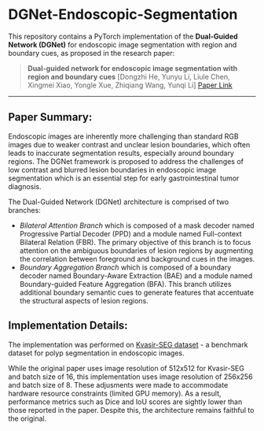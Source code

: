 # DGNet-Endoscopic-Segmentation

This repository contains a PyTorch implementation of the **Dual-Guided Network (DGNet)** for endoscopic image segmentation with region and boundary cues, as proposed in the research paper:

> **Dual-guided network for endoscopic image segmentation with region and boundary cues**
> [Dongzhi He, Yunyu Li, Liule Chen, Xingmei Xiao, Yongle Xue, Zhiqiang Wang, Yunqi Li]
> [Paper Link](https://www.sciencedirect.com/science/article/pii/S1746809424001174)

---

## Paper Summary:
Endoscopic images are inherently more challenging than standard RGB images due to weaker contrast and unclear lesion boundaries, which often leads to inaccurate segmentation results, especially around boundary regions. The DGNet framework is proposed to address the challenges of low contrast and blurred lesion boundaries in endoscopic image segmentation which is an essential step for early gastrointestinal tumor diagnosis.

The Dual-Guided Network (DGNet) architecture is comprised of two branches:
* *Bilateral Attention Branch* which is composed of a mask decoder named Progressive Partial Decoder (PPD) and a module named Full-context Bilateral Relation (FBR). The primary objective of this branch is to focus attention on the ambiguous boundaries of lesion regions by augmenting the correlation between foreground and background cues in the images.
* *Boundary Aggregation Branch* which is composed of a boundary decoder named Boundary-Aware Extraction (BAE) and a module named Boundary-guided Feature Aggregation (BFA). This branch utilizes additional boundary semantic cues to generate features that accentuate the structural aspects of lesion regions.

## Implementation Details:

The implementation was performed on [Kvasir-SEG dataset](https://www.kaggle.com/datasets/debeshjha1/kvasirseg) - a benchmark dataset for polyp segmentation in endoscopic images.

While the original paper uses image resolution of 512x512 for Kvasir-SEG and batch size of 16, this implementation uses image resolution of 256x256 and batch size of 8. These adjusments were made to accommodate hardware resource constraints (limited GPU memory). As a result, performance metrics such as Dice and IoU scores are sightly lower than those reported in the paper.
Despite this, the architecture remains faithful to the original.

